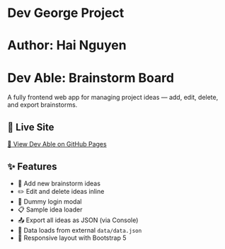# Dev George Project
# Author: Hai Nguyen

#  Dev Able: Brainstorm Board

A fully frontend web app for managing project ideas — add, edit, delete, and export brainstorms.

## 🚀 Live Site

[🔗 View Dev Able on GitHub Pages](https://hnguyen1995.github.io/dev-able-project/)

## ✨ Features

- 💬 Add new brainstorm ideas
- ✏️ Edit and delete ideas inline
- 🔐 Dummy login modal
- 📋 Sample idea loader
- 📤 Export all ideas as JSON (via Console)
- 💾 Data loads from external `data/data.json`
- 🧰 Responsive layout with Bootstrap 5


